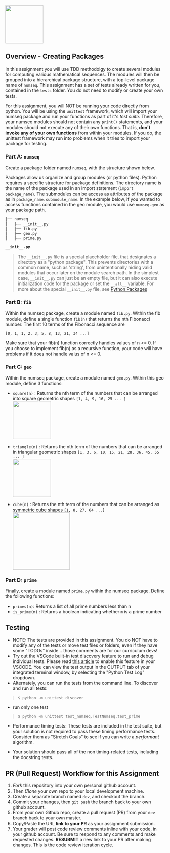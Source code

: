 <img src="https://www.leafcutterdesigns.com/wp-content/uploads/2016/11/tiny-packages-unopened.jpg" height="120px" />

## Overview - Creating Packages
In this assignment you will use TDD methodolgy to create several modules for computing various mathematical sequences.  The modules will then be grouped into a hierarchical package structure, with a top-level package name of `numseq`.  This assignment has a set of tests already written for you, contained in the `tests` folder.  You do not need to modify or create your own tests.

For this assignment, you will NOT be running your code directly from python.  You will be using the `unittest` framework, which will import your numseq package and run your functions as part of it's _test suite_.  Therefore, your numseq modules should not contain any `print()` statements, and your modules should not execute any of their own functions.  That is, __don't invoke any of your own functions__ from within your modules.  If you do, the unittest framework may run into problems when it tries to import your package for testing.

### Part A: `numseq`
Create a package folder named `numseq`, with the structure shown below.

Packages allow us organize and group modules (or python files). Python requires a specific structure for package definitions.
The directory name is the name of the package used in an import statement (`import package_name`). The submodules can be access as attributes of the package as in `package_name.submodule_name`.  In the example below, if you wanted to access functions contained in the geo module, you would use `numseq.geo` as your package path.

```bash
├── numseq
│   ├── __init__.py
│   ├── fib.py
│   ├── geo.py
│   ├── prime.py
```

**`__init__.py`**

> The `__init__.py` file is a special placeholder file, that designates a directory as 
> a "python package". This prevents directories with a common
> name, such as 'string', from unintentionally hiding valid modules that occur later
> on the module search path. In the simplest case, `__init__.py` can just be an
> empty file, but it can also execute initialization code for the package or
> set the `__all__` variable.  For more about the special `__init__.py` file, see [Python Packages](https://docs.python.org/3/tutorial/modules.html#packages)


### Part B: `fib`
Within the numseq package, create a module named `fib.py`. Within the fib module, define a single function `fib(n)` that returns the nth Fibonacci number.  The first 10 terms of the Fibonacci sequence are

`[0, 1, 1, 2, 3, 5, 8, 13, 21, 34 ...]`

Make sure that your fib(n) function correctly handles values of n <= 0.  If you choose to implement fib(n) as a recursive function, your code will have problems if it does not handle valus of n <= 0.

### Part C: `geo`
Within the numseq package, create a module named `geo.py`. Within this geo module, define 3 functions:
 - `square(n)` : Returns the nth term of the numbers that can be arranged into square geometric shapes `[1, 4, 9, 16, 25 ... ]`
 <br><img height="120px" src="https://i1.wp.com/www.stnicholasstlaurence.dorset.sch.uk/wp-content/uploads/2013/11/Square-Numbers.png" /><br>

 - `triangle(n)` : Returns the nth term of the numbers that can be arranged in triangular geometric shapes `[1, 3, 6, 10, 15, 21, 28, 36, 45, 55 ... ]` 
 <br><img height="120px" src="https://www.101computing.net/wp/wp-content/uploads/trinagular-number-sequence.png" /><br>

 - `cube(n)` : Returns the nth term of the numbers that can be arranged as symmetric cube shapes `[1, 8, 27, 64 ...]`
 <br><img height="180px" src="https://static.memrise.com/img/400sqf/from/uploads/course_photos/4974064000131215125138.gif" /><br>

### Part D: `prime`
Finally, create a module named `prime.py` within the numseq package. Define the following functions:
 - `primes(n)`:  Returns a list of all prime numbers less than n
 - `is_prime(m)` : Returns a boolean indicating whether `m` is a prime number

## Testing
 - NOTE: The tests are provided in this assignment.  You do NOT have to modify any of the tests or move test files or folders, even if they have some "TODOs" inside .. those comments are for our curriculum devs!
 - Try out the VSCode built-in test discovery feature to run and debug individual tests.  Please read [this article](https://code.visualstudio.com/docs/python/testing) to enable this feature in your VSCODE.  You can view the test output in the OUTPUT tab of your integrated terminal window, by selecting the "Python Test Log" dropdown.
 - Alternately, you can run the tests from the command line.  To discover and run all tests:

 >`$ python -m unittest discover`

 - run only one test

 >`$ python -m unittest test_numseq.TestNumseq.test_prime`

 - Performance timing tests: These tests are included in the test suite, but your solution is not required to pass these timing performance tests.  Consider them as "Stretch Goals" to see if you can write a _performant_ algorithm.

 - Your solution should pass all of the non timing-related tests, including the docstring tests.


## PR (Pull Request) Workflow for this Assignment
1. *Fork* this repository into your own personal github account.
2. Then *Clone* your own repo to your local development machine.
3. Create a separate branch named `dev`, and checkout the branch.
5. Commit your changes, then `git push` the branch back to your own github account.
5. From your own Github repo, create a pull request (PR) from your `dev` branch back to your own master.
6. Copy/Paste the URL **link to your PR** as your assignment submission.
7. Your grader will post code review comments inline with your code, in your github account. Be sure to respond to any comments and make requested changes. **RESUBMIT** a new link to your PR after making changes.  This is the code review iteration cycle.
